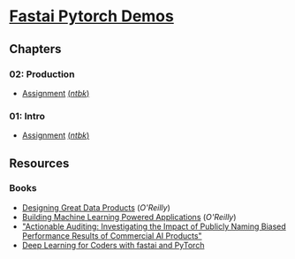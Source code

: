 # [Fastai Pytorch Demos](https://github.com/fastai/fastbook/blob/master)

## Chapters

### 02: Production

- [Assignment](Chapter02-Production\\NOTES.md) [(_ntbk_)](Chapter02-Production\\02_production.ipynb)

### 01: Intro

- [Assignment](Chapter01-Intro\\NOTES.md) [(_ntbk_)](Chapter01-Intro\\01_intro.ipynb)

## Resources

### Books

- [Designing Great Data Products](https://www.oreilly.com/radar/drivetrain-approach-data-products/) (_O'Reilly_)
- [Building Machine Learning Powered Applications](http://shop.oreilly.com/product/0636920215912.do) (_O'Reilly_)
- ["Actionable Auditing: Investigating the Impact of Publicly Naming Biased Performance Results of Commercial AI Products"](https://dl.acm.org/doi/10.1145/3306618.3314244)
- [Deep Learning for Coders with fastai and PyTorch](https://www.oreilly.com/library/view/deep-learning-for/9781492045519/)
